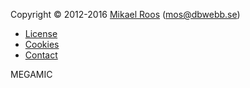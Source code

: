 Copyright &copy; 2012-2016 [Mikael Roos](https://mikaelroos.se) (mos@dbwebb.se)

* [License](license)
* [Cookies](cookies)
* [Contact](contact)

MEGAMIC
